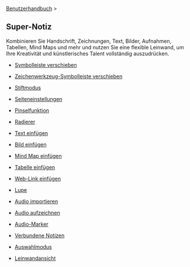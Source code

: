 [Benutzerhandbuch](/dragonnest/drawnote/manual/de) >

Super-Notiz
---

Kombinieren Sie Handschrift, Zeichnungen, Text, Bilder, Aufnahmen, Tabellen, Mind Maps und mehr und nutzen Sie eine flexible Leinwand, um Ihre Kreativität und künstlerisches Talent vollständig auszudrücken.

- [Symbolleiste verschieben](move_toolbar.md)

- [Zeichenwerkzeug-Symbolleiste verschieben](move_pencil_toolbar.md)

- [Stiftmodus](stylus_mode.md)

- [Seiteneinstellungen](page_settings.md)

- [Pinselfunktion](brush_function.md)

- [Radierer](eraser.md)

- [Text einfügen](insert_text.md)

- [Bild einfügen](insert_picture.md)

- [Mind Map einfügen](Insert_mind_map.md)

- [Tabelle einfügen](insert_table.md)

- [Web-Link einfügen](insert_web_link.md)

- [Lupe](magnifier.md)

- [Audio importieren](import_audio.md)

- [Audio aufzeichnen](record_audio.md)

- [Audio-Marker](audio_marker.md)

- [Verbundene Notizen](associated_notes.md)

- [Auswahlmodus](select_mode.md)

- [Leinwandansicht](canvas_view.md)
